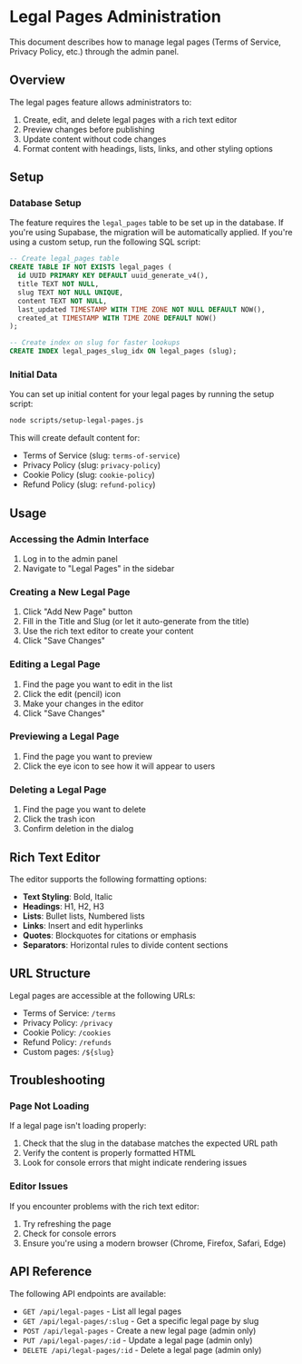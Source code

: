 # Legal Pages Administration

This document describes how to manage legal pages (Terms of Service, Privacy Policy, etc.) through the admin panel.

## Overview

The legal pages feature allows administrators to:

1. Create, edit, and delete legal pages with a rich text editor
2. Preview changes before publishing
3. Update content without code changes
4. Format content with headings, lists, links, and other styling options

## Setup

### Database Setup

The feature requires the `legal_pages` table to be set up in the database. If you're using Supabase, the migration will be automatically applied. If you're using a custom setup, run the following SQL script:

```sql
-- Create legal_pages table
CREATE TABLE IF NOT EXISTS legal_pages (
  id UUID PRIMARY KEY DEFAULT uuid_generate_v4(),
  title TEXT NOT NULL,
  slug TEXT NOT NULL UNIQUE,
  content TEXT NOT NULL,
  last_updated TIMESTAMP WITH TIME ZONE NOT NULL DEFAULT NOW(),
  created_at TIMESTAMP WITH TIME ZONE DEFAULT NOW()
);

-- Create index on slug for faster lookups
CREATE INDEX legal_pages_slug_idx ON legal_pages (slug);
```

### Initial Data

You can set up initial content for your legal pages by running the setup script:

```bash
node scripts/setup-legal-pages.js
```

This will create default content for:
- Terms of Service (slug: `terms-of-service`)
- Privacy Policy (slug: `privacy-policy`) 
- Cookie Policy (slug: `cookie-policy`)
- Refund Policy (slug: `refund-policy`)

## Usage

### Accessing the Admin Interface

1. Log in to the admin panel
2. Navigate to "Legal Pages" in the sidebar

### Creating a New Legal Page

1. Click "Add New Page" button
2. Fill in the Title and Slug (or let it auto-generate from the title)
3. Use the rich text editor to create your content
4. Click "Save Changes"

### Editing a Legal Page

1. Find the page you want to edit in the list
2. Click the edit (pencil) icon
3. Make your changes in the editor
4. Click "Save Changes"

### Previewing a Legal Page

1. Find the page you want to preview
2. Click the eye icon to see how it will appear to users

### Deleting a Legal Page

1. Find the page you want to delete
2. Click the trash icon
3. Confirm deletion in the dialog

## Rich Text Editor

The editor supports the following formatting options:

- **Text Styling**: Bold, Italic
- **Headings**: H1, H2, H3
- **Lists**: Bullet lists, Numbered lists
- **Links**: Insert and edit hyperlinks
- **Quotes**: Blockquotes for citations or emphasis
- **Separators**: Horizontal rules to divide content sections

## URL Structure

Legal pages are accessible at the following URLs:

- Terms of Service: `/terms`
- Privacy Policy: `/privacy`
- Cookie Policy: `/cookies`
- Refund Policy: `/refunds`
- Custom pages: `/${slug}`

## Troubleshooting

### Page Not Loading

If a legal page isn't loading properly:

1. Check that the slug in the database matches the expected URL path
2. Verify the content is properly formatted HTML
3. Look for console errors that might indicate rendering issues

### Editor Issues

If you encounter problems with the rich text editor:

1. Try refreshing the page
2. Check for console errors
3. Ensure you're using a modern browser (Chrome, Firefox, Safari, Edge)

## API Reference

The following API endpoints are available:

- `GET /api/legal-pages` - List all legal pages
- `GET /api/legal-pages/:slug` - Get a specific legal page by slug
- `POST /api/legal-pages` - Create a new legal page (admin only)
- `PUT /api/legal-pages/:id` - Update a legal page (admin only)
- `DELETE /api/legal-pages/:id` - Delete a legal page (admin only) 
